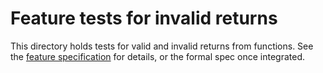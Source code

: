 # Feature tests for invalid returns

This directory holds tests for valid and invalid returns from functions. See
the
[feature specification](https://github.com/dart-lang/sdk/blob/master/docs/language/informal/generalized-void.md) for
details, or the formal spec once integrated.

